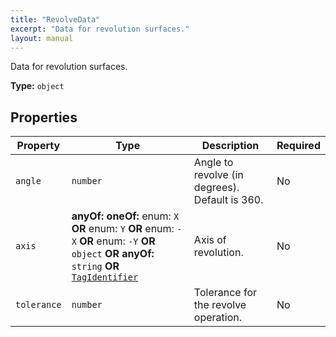 ```yaml
---
title: "RevolveData"
excerpt: "Data for revolution surfaces."
layout: manual
---
```


Data for revolution surfaces.


**Type:** `object`




## Properties

| Property | Type | Description | Required |
|----------|------|-------------|----------|
| `angle` |`number`| Angle to revolve (in degrees). Default is 360. | No |
| `axis` |**anyOf:** **oneOf:** enum: `X` **OR** enum: `Y` **OR** enum: `-X` **OR** enum: `-Y` **OR** `object` **OR** **anyOf:** `string` **OR** [`TagIdentifier`](/docs/kcl/types#tag-identifier)| Axis of revolution. | No |
| `tolerance` |`number`| Tolerance for the revolve operation. | No |


